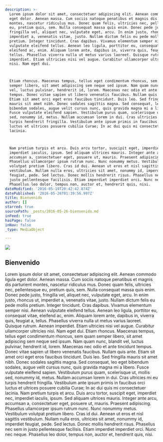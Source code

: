 ```yaml
---
description: >-
  Lorem ipsum dolor sit amet, consectetuer adipiscing elit. Aenean commodo ligula
  eget dolor. Aenean massa. Cum sociis natoque penatibus et magnis dis parturient
  montes, nascetur ridiculus mus. Donec quam felis, ultricies nec, pellentesque
  eu, pretium quis, sem. Nulla consequat massa quis enim. Donec pede justo,
  fringilla vel, aliquet nec, vulputate eget, arcu. In enim justo, rhoncus ut,
  imperdiet a, venenatis vitae, justo. Nullam dictum felis eu pede mollis
  pretium. Integer tincidunt. Cras dapibus. Vivamus elementum semper nisi. Aenean
  vulputate eleifend tellus. Aenean leo ligula, porttitor eu, consequat vitae,
  eleifend ac, enim. Aliquam lorem ante, dapibus in, viverra quis, feugiat a,
  tellus. Phasellus viverra nulla ut metus varius laoreet. Quisque rutrum. Aenean
  imperdiet. Etiam ultricies nisi vel augue. Curabitur ullamcorper ultricies
  nisi. Nam eget dui.



  Etiam rhoncus. Maecenas tempus, tellus eget condimentum rhoncus, sem quam
  semper libero, sit amet adipiscing sem neque sed ipsum. Nam quam nunc, blandit
  vel, luctus pulvinar, hendrerit id, lorem. Maecenas nec odio et ante tincidunt
  tempus. Donec vitae sapien ut libero venenatis faucibus. Nullam quis ante.
  Etiam sit amet orci eget eros faucibus tincidunt. Duis leo. Sed fringilla
  mauris sit amet nibh. Donec sodales sagittis magna. Sed consequat, leo eget
  bibendum sodales, augue velit cursus nunc, quis gravida magna mi a libero.
  Fusce vulputate eleifend sapien. Vestibulum purus quam, scelerisque ut, mollis
  sed, nonummy id, metus. Nullam accumsan lorem in dui. Cras ultricies mi eu
  turpis hendrerit fringilla. Vestibulum ante ipsum primis in faucibus orci
  luctus et ultrices posuere cubilia Curae; In ac dui quis mi consectetuer
  lacinia.



  Nam pretium turpis et arcu. Duis arcu tortor, suscipit eget, imperdiet nec,
  imperdiet iaculis, ipsum. Sed aliquam ultrices mauris. Integer ante arcu,
  accumsan a, consectetuer eget, posuere ut, mauris. Praesent adipiscing.
  Phasellus ullamcorper ipsum rutrum nunc. Nunc nonummy metus. Vestibulum
  volutpat pretium libero. Cras id dui. Aenean ut eros et nisl sagittis
  vestibulum. Nullam nulla eros, ultricies sit amet, nonummy id, imperdiet
  feugiat, pede. Sed lectus. Donec mollis hendrerit risus. Phasellus nec sem in
  justo pellentesque facilisis. Etiam imperdiet imperdiet orci. Nunc nec neque.
  Phasellus leo dolor, tempus non, auctor et, hendrerit quis, nisi.
dateModified: '2016-05-19T20:42:42.874Z'
datePublished: '2016-05-26T01:39:56.997Z'
title: Bienvenido
author: []
starred: true
sourcePath: _posts/2016-05-26-bienvenido.md
inFeed: true
hasPage: false
inNav: false
_type: MediaObject

---
```

<article style=""><img src="https://s3-us-west-2.amazonaws.com/the-grid-img/p/e99dd668fe2cad809b7951dd8fc48478b2be617e.png" /><h1>Bienvenido</h1><p>Lorem ipsum dolor sit amet, consectetuer adipiscing elit. Aenean commodo ligula eget dolor. Aenean massa. Cum sociis natoque penatibus et magnis dis parturient montes, nascetur ridiculus mus. Donec quam felis, ultricies nec, pellentesque eu, pretium quis, sem. Nulla consequat massa quis enim. Donec pede justo, fringilla vel, aliquet nec, vulputate eget, arcu. In enim justo, rhoncus ut, imperdiet a, venenatis vitae, justo. Nullam dictum felis eu pede mollis pretium. Integer tincidunt. Cras dapibus. Vivamus elementum semper nisi. Aenean vulputate eleifend tellus. Aenean leo ligula, porttitor eu, consequat vitae, eleifend ac, enim. Aliquam lorem ante, dapibus in, viverra quis, feugiat a, tellus. Phasellus viverra nulla ut metus varius laoreet. Quisque rutrum. Aenean imperdiet. Etiam ultricies nisi vel augue. Curabitur ullamcorper ultricies nisi. Nam eget dui. Etiam rhoncus. Maecenas tempus, tellus eget condimentum rhoncus, sem quam semper libero, sit amet adipiscing sem neque sed ipsum. Nam quam nunc, blandit vel, luctus pulvinar, hendrerit id, lorem. Maecenas nec odio et ante tincidunt tempus. Donec vitae sapien ut libero venenatis faucibus. Nullam quis ante. Etiam sit amet orci eget eros faucibus tincidunt. Duis leo. Sed fringilla mauris sit amet nibh. Donec sodales sagittis magna. Sed consequat, leo eget bibendum sodales, augue velit cursus nunc, quis gravida magna mi a libero. Fusce vulputate eleifend sapien. Vestibulum purus quam, scelerisque ut, mollis sed, nonummy id, metus. Nullam accumsan lorem in dui. Cras ultricies mi eu turpis hendrerit fringilla. Vestibulum ante ipsum primis in faucibus orci luctus et ultrices posuere cubilia Curae; In ac dui quis mi consectetuer lacinia. Nam pretium turpis et arcu. Duis arcu tortor, suscipit eget, imperdiet nec, imperdiet iaculis, ipsum. Sed aliquam ultrices mauris. Integer ante arcu, accumsan a, consectetuer eget, posuere ut, mauris. Praesent adipiscing. Phasellus ullamcorper ipsum rutrum nunc. Nunc nonummy metus. Vestibulum volutpat pretium libero. Cras id dui. Aenean ut eros et nisl sagittis vestibulum. Nullam nulla eros, ultricies sit amet, nonummy id, imperdiet feugiat, pede. Sed lectus. Donec mollis hendrerit risus. Phasellus nec sem in justo pellentesque facilisis. Etiam imperdiet imperdiet orci. Nunc nec neque. Phasellus leo dolor, tempus non, auctor et, hendrerit quis, nisi.</p></article>